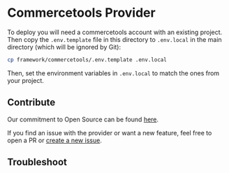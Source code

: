 # Commercetools Provider

To deploy you will need a commercetools account with an existing project.
Then copy the `.env.template` file in this directory to `.env.local` in the main directory (which will be ignored by Git):

```bash
cp framework/commercetools/.env.template .env.local
```

Then, set the environment variables in `.env.local` to match the ones from your project.

## Contribute

Our commitment to Open Source can be found [here](https://vercel.com/oss).

If you find an issue with the provider or want a new feature, feel free to open a PR or [create a new issue](https://github.com/vercel/commerce/issues).

## Troubleshoot
